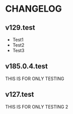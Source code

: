 # CHANGELOG

## v129.test
- Test1
- Test2
- Test3

## v185.0.4.test
THIS IS FOR ONLY TESTING

## v127.test
THIS IS FOR ONLY TESTING 2